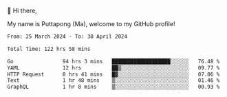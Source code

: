 👋 Hi there,

My name is Puttapong (Ma), welcome to my GitHub profile!

<!--START_SECTION:waka-->

```txt
From: 25 March 2024 - To: 30 April 2024

Total Time: 122 hrs 58 mins

Go                94 hrs 3 mins   ███████████████████░░░░░░   76.48 %
YAML              12 hrs          ██▒░░░░░░░░░░░░░░░░░░░░░░   09.77 %
HTTP Request      8 hrs 41 mins   █▓░░░░░░░░░░░░░░░░░░░░░░░   07.06 %
Text              1 hr 48 mins    ▒░░░░░░░░░░░░░░░░░░░░░░░░   01.46 %
GraphQL           1 hr 8 mins     ▒░░░░░░░░░░░░░░░░░░░░░░░░   00.93 %
```

<!--END_SECTION:waka-->
